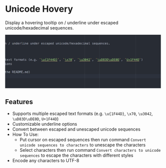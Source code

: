 # Unicode Hovery

Display a hovering tooltip on / underline under escaped unicode/hexadecimal sequences.

![preview](/readme/preview.png)

## Features

- Supports multiple escaped text formats (e.g. `\u{1F44D}`, `\x70`, `\u3042`, `\uD83D\uDE0D`, `U+1F44D`)
- Customizable underline options
- Convert between escaped and unescaped unicode sequences
- How To Use:
  - Put cursor on escaped sequences then run command `Convert unicode sequences to characters` to unescape the characters
  - Select characters then run command `Convert characters to unicode sequences` to escape the characters with different styles
- Encode any characters to UTF-8

